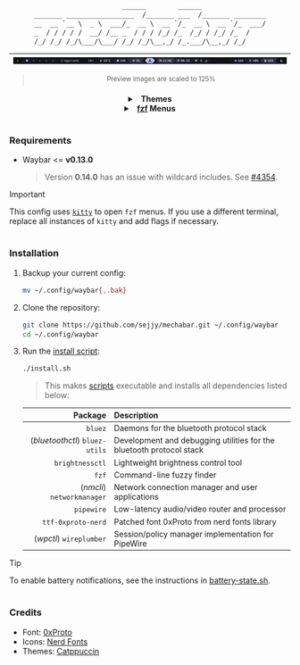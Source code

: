 <div align="center">

```
                      ______        ______                
_______ _________________  /_______ ___  /_______ ________
__  __ `__ \  _ \  ___/_  __ \  __ `/_  __ \  __ `/_  ___/
_  / / / / /  __/ /__ _  / / / /_/ /_  /_/ / /_/ /_  /    
/_/ /_/ /_/\___/\___/ /_/ /_/\__,_/ /_.___/\__,_/ /_/     
```

| ![Catppuccin Mocha](assets/catppuccin-mocha.png) |
| :----------------------------------------------: |

> <sup>Preview images are scaled to 125%</sup>

   <details>
      <summary>&nbsp;
         <strong>Themes</strong>
      </summary>
      <br>

Mocha

| ![Catppuccin Mocha](assets/catppuccin-mocha.png) |
| :----------------------------------------------: |

Macchiato

| ![Catppuccin Macchiato](assets/catppuccin-macchiato.png) |
| :------------------------------------------------------: |

Frappe

| ![Catppuccin Frappe](assets/catppuccin-frappe.png) |
| :------------------------------------------------: |

Latte

| ![Catppuccin Latte](assets/catppuccin-latte.png) |
| :----------------------------------------------: |

   </details>

   <details>
      <summary>&nbsp;
         <strong>
            <a href="https://github.com/junegunn/fzf">fzf</a>
            Menus
         </strong>
      </summary>
      <br>

| ![fzf Menus](assets/fzf-menus.png) |
| :--------------------------------: |

   </details>
</div>

#

### Requirements

- Waybar <= **v0.13.0**

  > Version **0.14.0** has an issue with wildcard includes. See [#4354](https://github.com/Alexays/Waybar/issues/4354).

> [!IMPORTANT]
> This config uses [`kitty`](https://github.com/kovidgoyal/kitty) to open `fzf` menus.
> If you use a different terminal, replace all instances of `kitty` and add flags if necessary.

#

### Installation

1. Backup your current config:

   ```sh
   mv ~/.config/waybar{,.bak}
   ```

2. Clone the repository:

   ```sh
   git clone https://github.com/sejjy/mechabar.git ~/.config/waybar
   cd ~/.config/waybar
   ```

3. Run the [install script](/install.sh):

   ```sh
   ./install.sh
   ```

   > This makes [scripts](/scripts/) executable and installs all dependencies listed below:

   |                        Package | Description                                                                   |
   | -----------------------------: | ----------------------------------------------------------------------------- |
   |                        `bluez` | Daemons for the bluetooth protocol stack<tr></tr>                             |
   | (_bluetoothctl_) `bluez-utils` | Development and debugging utilities for the bluetooth protocol stack<tr></tr> |
   |                `brightnessctl` | Lightweight brightness control tool<tr></tr>                                  |
   |                          `fzf` | Command-line fuzzy finder<tr></tr>                                            |
   |     (_nmcli_) `networkmanager` | Network connection manager and user applications<tr></tr>                     |
   |                     `pipewire` | Low-latency audio/video router and processor<tr></tr>                         |
   |             `ttf-0xproto-nerd` | Patched font 0xProto from nerd fonts library<tr></tr>                         |
   |        (_wpctl_) `wireplumber` | Session/policy manager implementation for PipeWire                            |

> [!TIP]
> To enable battery notifications, see the instructions in [battery-state.sh](/scripts/battery-state.sh#L5-L12).

#

### Credits

- Font: [0xProto](https://github.com/0xType/0xProto)
- Icons: [Nerd Fonts](https://github.com/ryanoasis/nerd-fonts)
- Themes: [Catppuccin](https://github.com/catppuccin/waybar)
